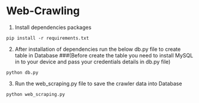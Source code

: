 # Web-Crawling

1) Install dependencies packages
```
pip install -r requirements.txt
```

2) After installation of dependencies run the below db.py file to create table in Database ###(Before create the table you need to install MySQL in to your device and pass your credentials details in db.py file)
```
python db.py
```

3) Run the web_scraping.py file to save the crawler data into Database
```
python web_scraping.py
```
